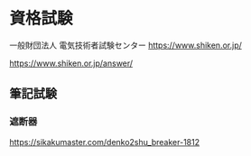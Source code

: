 # 資格試験
一般財団法人 電気技術者試験センター
https://www.shiken.or.jp/

https://www.shiken.or.jp/answer/


## 筆記試験
### 遮断器
https://sikakumaster.com/denko2shu_breaker-1812
